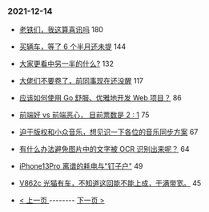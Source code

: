 ### 2021-12-14 
- [老铁们，我这算喜讯吗](https://www.v2ex.com/t/821977) 180
- [买辆车，等了 6 个半月还未提](https://www.v2ex.com/t/822035) 144
- [大家更看中另一半的什么?](https://www.v2ex.com/t/822017) 132
- [大佬们不要卷了，前同事现在还没醒](https://www.v2ex.com/t/822014) 117
- [应该如何使用 Go 舒服、优雅地开发 Web 项目？](https://www.v2ex.com/t/821961) 86
- [前端好 vs 前端恶心， 目前票数是 2 : 1](https://www.v2ex.com/t/822013) 75
- [迫于版权和小众音乐，想见识一下各位的音乐同步方案](https://www.v2ex.com/t/822025) 67
- [有什么办法避免图片中的文字被 OCR 识别出来呢？](https://www.v2ex.com/t/822041) 64
- [iPhone13Pro 离谱的耗电与"钉子户"](https://www.v2ex.com/t/822043) 49
- [V862c 光猫有车，不知道这回能不能上成，干满带宽。](https://www.v2ex.com/t/822073) 45 

- [ < 上一页 ](https://github.com/able8/v2ex-hot-record/blob/master/2021-12-13.md) -------- [ 下一页 > ](https://github.com/able8/v2ex-hot-record/blob/master/2021-12-15.md)